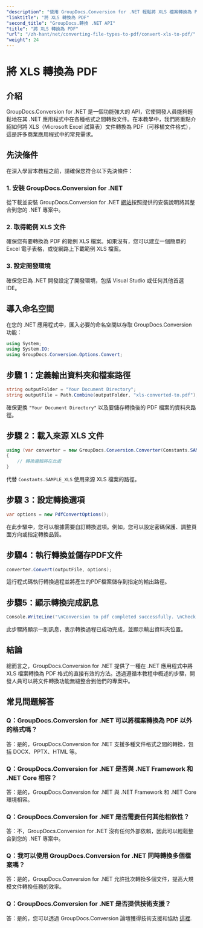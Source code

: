 ```yaml
---
"description": "使用 GroupDocs.Conversion for .NET 輕鬆將 XLS 檔案轉換為 PDF 格式。無縫集成，提供全面的文件和支援。"
"linktitle": "將 XLS 轉換為 PDF"
"second_title": "GroupDocs.轉換 .NET API"
"title": "將 XLS 轉換為 PDF"
"url": "/zh-hant/net/converting-file-types-to-pdf/convert-xls-to-pdf/"
"weight": 24
---
```


# 將 XLS 轉換為 PDF

## 介紹
GroupDocs.Conversion for .NET 是一個功能強大的 API，它使開發人員能夠輕鬆地在其 .NET 應用程式中在各種格式之間轉換文件。在本教學中，我們將重點介紹如何將 XLS（Microsoft Excel 試算表）文件轉換為 PDF（可移植文件格式），這是許多商業應用程式中的常見需求。
## 先決條件
在深入學習本教程之前，請確保您符合以下先決條件：
### 1. 安裝 GroupDocs.Conversion for .NET
從下載並安裝 GroupDocs.Conversion for .NET [網站](https://releases.groupdocs.com/conversion/net/)按照提供的安裝說明將其整合到您的 .NET 專案中。
### 2. 取得範例 XLS 文件
確保您有要轉換為 PDF 的範例 XLS 檔案。如果沒有，您可以建立一個簡單的 Excel 電子表格，或從網路上下載範例 XLS 檔案。
### 3. 設定開發環境
確保您已為 .NET 開發設定了開發環境，包括 Visual Studio 或任何其他首選 IDE。

## 導入命名空間
在您的 .NET 應用程式中，匯入必要的命名空間以存取 GroupDocs.Conversion 功能：

```csharp
using System;
using System.IO;
using GroupDocs.Conversion.Options.Convert;
```
## 步驟 1：定義輸出資料夾和檔案路徑
```csharp
string outputFolder = "Your Document Directory";
string outputFile = Path.Combine(outputFolder, "xls-converted-to.pdf");
```
確保更換 `"Your Document Directory"` 以及要儲存轉換後的 PDF 檔案的資料夾路徑。
## 步驟 2：載入來源 XLS 文件
```csharp
using (var converter = new GroupDocs.Conversion.Converter(Constants.SAMPLE_XLS))
{
    // 轉換邏輯將在此處
}
```
代替 `Constants.SAMPLE_XLS` 使用來源 XLS 檔案的路徑。
## 步驟 3：設定轉換選項
```csharp
var options = new PdfConvertOptions();
```
在此步驟中，您可以根據需要自訂轉換選項。例如，您可以設定密碼保護、調整頁面方向或指定轉換品質。
## 步驟4：執行轉換並儲存PDF文件
```csharp
converter.Convert(outputFile, options);
```
這行程式碼執行轉換過程並將產生的PDF檔案儲存到指定的輸出路徑。
## 步驟5：顯示轉換完成訊息
```csharp
Console.WriteLine("\nConversion to pdf completed successfully. \nCheck output in {0}", outputFolder);
```
此步驟將顯示一則訊息，表示轉換過程已成功完成，並顯示輸出資料夾位置。

## 結論
總而言之，GroupDocs.Conversion for .NET 提供了一種在 .NET 應用程式中將 XLS 檔案轉換為 PDF 格式的直接有效的方法。透過遵循本教程中概述的步驟，開發人員可以將文件轉換功能無縫整合到他們的專案中。
## 常見問題解答
### Q：GroupDocs.Conversion for .NET 可以將檔案轉換為 PDF 以外的格式嗎？
答：是的，GroupDocs.Conversion for .NET 支援多種文件格式之間的轉換，包括 DOCX、PPTX、HTML 等。
### Q：GroupDocs.Conversion for .NET 是否與 .NET Framework 和 .NET Core 相容？
答：是的，GroupDocs.Conversion for .NET 與 .NET Framework 和 .NET Core 環境相容。
### Q：GroupDocs.Conversion for .NET 是否需要任何其他相依性？
答：不，GroupDocs.Conversion for .NET 沒有任何外部依賴，因此可以輕鬆整合到您的 .NET 專案中。
### Q：我可以使用 GroupDocs.Conversion for .NET 同時轉換多個檔案嗎？
答：是的，GroupDocs.Conversion for .NET 允許批次轉換多個文件，提高大規模文件轉換任務的效率。
### Q：GroupDocs.Conversion for .NET 是否提供技術支援？
答：是的，您可以透過 GroupDocs.Conversion 論壇獲得技術支援和協助 [這裡](https://forum。groupdocs.com/c/conversion/11).